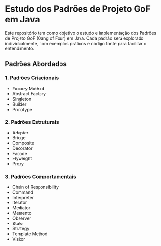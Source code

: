 # Estudo dos Padrões de Projeto GoF em Java

Este repositório tem como objetivo o estudo e implementação dos Padrões de Projeto GoF (Gang of Four) em Java. Cada padrão será explorado individualmente, com exemplos práticos e código fonte para facilitar o entendimento.

## Padrões Abordados

### 1. Padrões Criacionais

- Factory Method
- Abstract Factory
- Singleton
- Builder
- Prototype

### 2. Padrões Estruturais

- Adapter
- Bridge
- Composite
- Decorator
- Facade
- Flyweight
- Proxy

### 3. Padrões Comportamentais

- Chain of Responsibility
- Command
- Interpreter
- Iterator
- Mediator
- Memento
- Observer
- State
- Strategy
- Template Method
- Visitor

